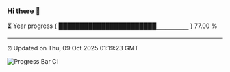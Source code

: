 ### Hi there 👋

⏳ Year progress { ███████████████████████▁▁▁▁▁▁▁ } 77.00 %

---

⏰ Updated on Thu, 09 Oct 2025 01:19:23 GMT

![Progress Bar CI](https://github.com/JuvenileQ/Progress-Bar-CI/workflows/main/badge.svg)
